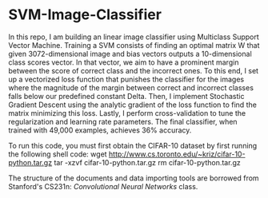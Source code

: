 # SVM-Image-Classifier

In this repo, I am building an linear image classifier using Multiclass Support Vector Machine. Training a SVM consists of finding an optimal matrix W that given 3072-dimensional image and bias vectors outputs a 10-dimensional class scores vector. In that vector, we aim to have a prominent margin between the score of correct class and the incorrect ones. To this end, I set up a vectorized loss function that punishes the classifier for the images where the magnitude of the margin between correct and incorrect classes falls below our predefined constant Delta. Then, I implement Stochastic Gradient Descent using the analytic gradient of the loss function to find the matrix minimizing this loss. Lastly, I perform cross-validation to tune the regularization and learning rate parameters. The final classifier, when trained with 49,000 examples, achieves 36% accuracy. 

To run this code, you must first obtain the CIFAR-10 dataset by first running the following shell code:
wget http://www.cs.toronto.edu/~kriz/cifar-10-python.tar.gz
tar -xzvf cifar-10-python.tar.gz
rm cifar-10-python.tar.gz

The structure of the documents and data importing tools are borrowed from Stanford's CS231n: *Convolutional Neural Networks* class. 
